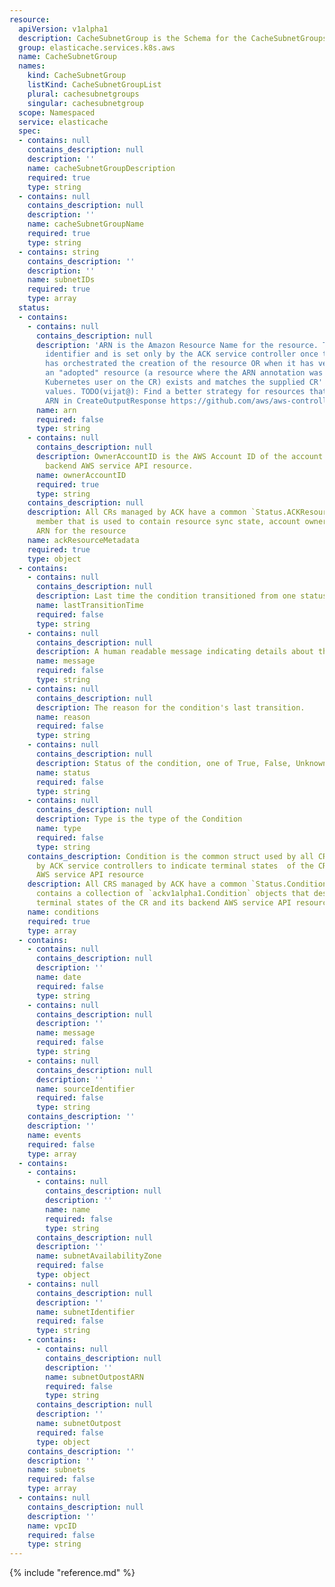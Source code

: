 ```yaml
---
resource:
  apiVersion: v1alpha1
  description: CacheSubnetGroup is the Schema for the CacheSubnetGroups API
  group: elasticache.services.k8s.aws
  name: CacheSubnetGroup
  names:
    kind: CacheSubnetGroup
    listKind: CacheSubnetGroupList
    plural: cachesubnetgroups
    singular: cachesubnetgroup
  scope: Namespaced
  service: elasticache
  spec:
  - contains: null
    contains_description: null
    description: ''
    name: cacheSubnetGroupDescription
    required: true
    type: string
  - contains: null
    contains_description: null
    description: ''
    name: cacheSubnetGroupName
    required: true
    type: string
  - contains: string
    contains_description: ''
    description: ''
    name: subnetIDs
    required: true
    type: array
  status:
  - contains:
    - contains: null
      contains_description: null
      description: 'ARN is the Amazon Resource Name for the resource. This is a globally-unique
        identifier and is set only by the ACK service controller once the controller
        has orchestrated the creation of the resource OR when it has verified that
        an "adopted" resource (a resource where the ARN annotation was set by the
        Kubernetes user on the CR) exists and matches the supplied CR''s Spec field
        values. TODO(vijat@): Find a better strategy for resources that do not have
        ARN in CreateOutputResponse https://github.com/aws/aws-controllers-k8s/issues/270'
      name: arn
      required: false
      type: string
    - contains: null
      contains_description: null
      description: OwnerAccountID is the AWS Account ID of the account that owns the
        backend AWS service API resource.
      name: ownerAccountID
      required: true
      type: string
    contains_description: null
    description: All CRs managed by ACK have a common `Status.ACKResourceMetadata`
      member that is used to contain resource sync state, account ownership, constructed
      ARN for the resource
    name: ackResourceMetadata
    required: true
    type: object
  - contains:
    - contains: null
      contains_description: null
      description: Last time the condition transitioned from one status to another.
      name: lastTransitionTime
      required: false
      type: string
    - contains: null
      contains_description: null
      description: A human readable message indicating details about the transition.
      name: message
      required: false
      type: string
    - contains: null
      contains_description: null
      description: The reason for the condition's last transition.
      name: reason
      required: false
      type: string
    - contains: null
      contains_description: null
      description: Status of the condition, one of True, False, Unknown.
      name: status
      required: false
      type: string
    - contains: null
      contains_description: null
      description: Type is the type of the Condition
      name: type
      required: false
      type: string
    contains_description: Condition is the common struct used by all CRDs managed
      by ACK service controllers to indicate terminal states  of the CR and its backend
      AWS service API resource
    description: All CRS managed by ACK have a common `Status.Conditions` member that
      contains a collection of `ackv1alpha1.Condition` objects that describe the various
      terminal states of the CR and its backend AWS service API resource
    name: conditions
    required: true
    type: array
  - contains:
    - contains: null
      contains_description: null
      description: ''
      name: date
      required: false
      type: string
    - contains: null
      contains_description: null
      description: ''
      name: message
      required: false
      type: string
    - contains: null
      contains_description: null
      description: ''
      name: sourceIdentifier
      required: false
      type: string
    contains_description: ''
    description: ''
    name: events
    required: false
    type: array
  - contains:
    - contains:
      - contains: null
        contains_description: null
        description: ''
        name: name
        required: false
        type: string
      contains_description: null
      description: ''
      name: subnetAvailabilityZone
      required: false
      type: object
    - contains: null
      contains_description: null
      description: ''
      name: subnetIdentifier
      required: false
      type: string
    - contains:
      - contains: null
        contains_description: null
        description: ''
        name: subnetOutpostARN
        required: false
        type: string
      contains_description: null
      description: ''
      name: subnetOutpost
      required: false
      type: object
    contains_description: ''
    description: ''
    name: subnets
    required: false
    type: array
  - contains: null
    contains_description: null
    description: ''
    name: vpcID
    required: false
    type: string
---
```

{% include "reference.md" %}
